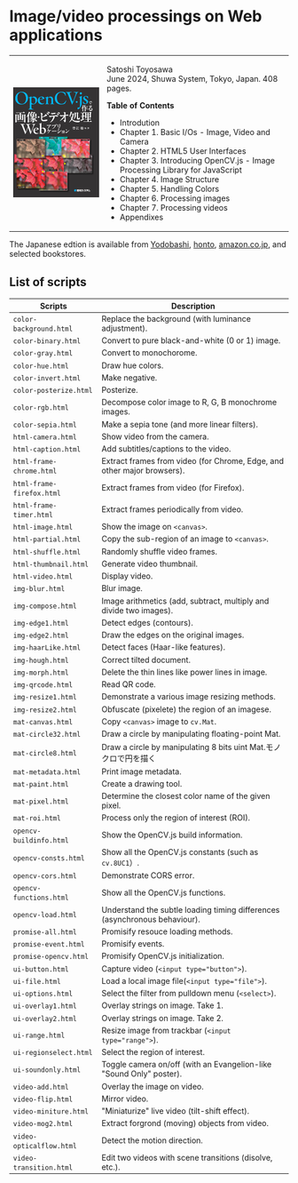 # Image/video processings on Web applications

<!--- Currently not available from the publisher -->
<table>
 <tr>
  <td><img src="./Images/2024-OpenCVjs.png"></td>
  <td>
   <p>Satoshi Toyosawa<br/>
    June 2024, Shuwa System, Tokyo, Japan. 408 pages.</p>
   <p><b>Table of Contents</b></p>
    <ul>
     <li>Introdution</li>
     <li>Chapter 1. Basic I/Os - Image, Video and Camera</li>
     <li>Chapter 2. HTML5 User Interfaces</li>
     <li>Chapter 3. Introducing OpenCV.js - Image Processing Library for JavaScript</li>
     <li>Chapter 4. Image Structure</li>
     <li>Chapter 5. Handling Colors</li>
     <li>Chapter 6. Processing images</li>
     <li>Chapter 7. Processing videos</li>
     <li>Appendixes</li>
   </ul>
  </td>
 </tr>
</table>

The Japanese edtion is available from
[Yodobashi](https://www.yodobashi.com/product/100000009003845169/),
[honto](https://honto.jp/netstore/pd-book_33396445.html),
[amazon.co.jp](https://www.amazon.co.jp/dp/4798072168/),
and selected bookstores.


## List of scripts

<!-- 日本語ならこれで取得できる。$ grep '<h1>' *.html | sed 's/:<h1>/` | /g' | sed 's/^/`/' | sed 's/<\/h1>//' | sed 's/&lt;/</' | sed 's/&gt;/>/' -->

Scripts | Description
---|---
`color-background.html` | Replace the background (with luminance adjustment).
`color-binary.html` | Convert to pure black-and-white (0 or 1) image.
`color-gray.html` | Convert to monochorome.
`color-hue.html` | Draw hue colors.
`color-invert.html` | Make negative.
`color-posterize.html` | Posterize.
`color-rgb.html` | Decompose color image to R, G, B monochrome images.
`color-sepia.html` | Make a sepia tone (and more linear filters).
`html-camera.html` | Show video from the camera.
`html-caption.html` | Add subtitles/captions to the video.
`html-frame-chrome.html` | Extract frames from video (for Chrome, Edge, and other major browsers).
`html-frame-firefox.html` | Extract frames from video (for Firefox).
`html-frame-timer.html` | Extract frames periodically from video.
`html-image.html` | Show the image on `<canvas>`.
`html-partial.html` | Copy the sub-region of an image to `<canvas>`.
`html-shuffle.html` | Randomly shuffle video frames.
`html-thumbnail.html` | Generate video thumbnail.
`html-video.html` | Display video.
`img-blur.html` | Blur image.
`img-compose.html` | Image arithmetics (add, subtract, multiply and divide two images).
`img-edge1.html` | Detect edges (contours).
`img-edge2.html` | Draw the edges on the original images.
`img-haarLike.html` | Detect faces (Haar-like features).
`img-hough.html` | Correct tilted document.
`img-morph.html` | Delete the thin lines like power lines in image.
`img-qrcode.html` | Read QR code.
`img-resize1.html` | Demonstrate a various image resizing methods.
`img-resize2.html` | Obfuscate (pixelete) the region of an imagese.
`mat-canvas.html` | Copy `<canvas>` image to `cv.Mat`.
`mat-circle32.html` | Draw a circle by manipulating floating-point Mat.
`mat-circle8.html` | Draw a circle by manipulating 8 bits uint Mat.モノクロで円を描く
`mat-metadata.html` | Print image metadata.
`mat-paint.html` | Create a drawing tool.
`mat-pixel.html` | Determine the closest color name of the given pixel.
`mat-roi.html` | Process only the region of interest (ROI).
`opencv-buildinfo.html` | Show the OpenCV.js build information.
`opencv-consts.html` | Show all the OpenCV.js constants (such as `cv.8UC1`）.
`opencv-cors.html` | Demonstrate CORS error.
`opencv-functions.html` | Show all the OpenCV.js functions.
`opencv-load.html` | Understand the subtle loading timing differences (asynchronous behaviour).
`promise-all.html` | Promisify resouce loading methods.
`promise-event.html` | Promisify events.
`promise-opencv.html` | Promisify OpenCV.js initialization.
`ui-button.html` | Capture video (`<input type="button">`).
`ui-file.html` | Load a local image file(`<input type="file">`).
`ui-options.html` | Select the filter from pulldown menu (`<select>`).
`ui-overlay1.html` | Overlay strings on image. Take 1.
`ui-overlay2.html` | Overlay strings on image. Take 2.
`ui-range.html` | Resize image from trackbar (`<input type="range">`).
`ui-regionselect.html` | Select the region of interest.
`ui-soundonly.html` | Toggle camera on/off (with an Evangelion-like "Sound Only" poster).
`video-add.html` | Overlay the image on video.
`video-flip.html` | Mirror video.
`video-miniture.html` | "Miniaturize" live video (tilt-shift effect).
`video-mog2.html` | Extract forgrond (moving) objects from video.
`video-opticalflow.html` | Detect the motion direction.
`video-transition.html` | Edit two videos with scene transitions (disolve, etc.).
